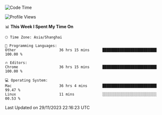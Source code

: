 <!--START_SECTION:waka-->
![Code Time](http://img.shields.io/badge/Code%20Time-1%2C617%20hrs%2021%20mins-blue)

![Profile Views](http://img.shields.io/badge/Profile%20Views-0-blue)

📊 **This Week I Spent My Time On** 

```text
🕑︎ Time Zone: Asia/Shanghai

💬 Programming Languages: 
Other                    36 hrs 15 mins      █████████████████████████   100.00 % 

🔥 Editors: 
Chrome                   36 hrs 15 mins      █████████████████████████   100.00 % 

💻 Operating System: 
Mac                      36 hrs 4 mins       █████████████████████████   99.47 % 
Linux                    11 mins             ░░░░░░░░░░░░░░░░░░░░░░░░░   00.53 % 
```


 Last Updated on 29/11/2023 22:16:23 UTC
<!--END_SECTION:waka-->